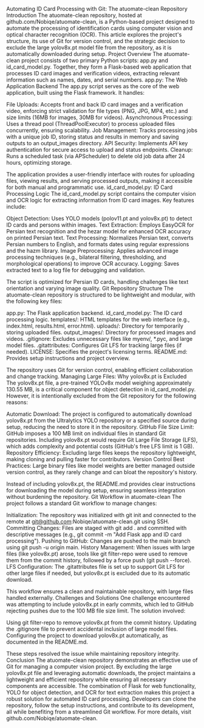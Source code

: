 Automating ID Card Processing with Git: The atuomate-clean Repository
Introduction
The atuomate-clean repository, hosted at github.com/Nobiqe/atuomate-clean, is a Python-based project designed to automate the processing of identification cards using computer vision and optical character recognition (OCR). This article explores the project's structure, its use of Git for version control, and the strategic decision to exclude the large yolov8x.pt model file from the repository, as it is automatically downloaded during setup.
Project Overview
The atuomate-clean project consists of two primary Python scripts: app.py and id_card_model.py. Together, they form a Flask-based web application that processes ID card images and verification videos, extracting relevant information such as names, dates, and serial numbers.
app.py: The Web Application Backend
The app.py script serves as the core of the web application, built using the Flask framework. It handles:

File Uploads: Accepts front and back ID card images and a verification video, enforcing strict validation for file types (PNG, JPG, MP4, etc.) and size limits (16MB for images, 30MB for videos).
Asynchronous Processing: Uses a thread pool (ThreadPoolExecutor) to process uploaded files concurrently, ensuring scalability.
Job Management: Tracks processing jobs with a unique job ID, storing status and results in memory and saving outputs to an output_images directory.
API Security: Implements API key authentication for secure access to upload and status endpoints.
Cleanup: Runs a scheduled task (via APScheduler) to delete old job data after 24 hours, optimizing storage.

The application provides a user-friendly interface with routes for uploading files, viewing results, and serving processed outputs, making it accessible for both manual and programmatic use.
id_card_model.py: ID Card Processing Logic
The id_card_model.py script contains the computer vision and OCR logic for extracting information from ID card images. Key features include:

Object Detection: Uses YOLO models (polov11.pt and yolov8x.pt) to detect ID cards and persons within images.
Text Extraction: Employs EasyOCR for Persian text recognition and the hezar model for enhanced OCR accuracy on printed Persian text.
Text Processing: Normalizes Persian text, converts Persian numbers to English, and formats dates using regular expressions and the hazm library.
Image Preprocessing: Applies advanced image processing techniques (e.g., bilateral filtering, thresholding, and morphological operations) to improve OCR accuracy.
Logging: Saves extracted text to a log file for debugging and validation.

The script is optimized for Persian ID cards, handling challenges like text orientation and varying image quality.
Git Repository Structure
The atuomate-clean repository is structured to be lightweight and modular, with the following key files:

app.py: The Flask application backend.
id_card_model.py: The ID card processing logic.
templates/: HTML templates for the web interface (e.g., index.html, results.html, error.html).
uploads/: Directory for temporarily storing uploaded files.
output_images/: Directory for processed images and videos.
.gitignore: Excludes unnecessary files like myenv/, *.pyc, and large model files.
.gitattributes: Configures Git LFS for tracking large files (if needed).
LICENSE: Specifies the project's licensing terms.
README.md: Provides setup instructions and project overview.

The repository uses Git for version control, enabling efficient collaboration and change tracking.
Managing Large Files: Why yolov8x.pt is Excluded
The yolov8x.pt file, a pre-trained YOLOv8x model weighing approximately 130.55 MB, is a critical component for object detection in id_card_model.py. However, it is intentionally excluded from the Git repository for the following reasons:

Automatic Download: The project is configured to automatically download yolov8x.pt from the Ultralytics YOLO repository or a specified source during setup, reducing the need to store it in the repository.
GitHub File Size Limit: GitHub imposes a 100 MB limit on individual files in standard Git repositories. Including yolov8x.pt would require Git Large File Storage (LFS), which adds complexity and potential costs (GitHub's free LFS limit is 1 GB).
Repository Efficiency: Excluding large files keeps the repository lightweight, making cloning and pulling faster for contributors.
Version Control Best Practices: Large binary files like model weights are better managed outside version control, as they rarely change and can bloat the repository's history.

Instead of including yolov8x.pt, the README.md provides clear instructions for downloading the model during setup, ensuring seamless integration without burdening the repository.
Git Workflow in atuomate-clean
The project follows a standard Git workflow to manage changes:

Initialization: The repository was initialized with git init and connected to the remote at git@github.com:Nobiqe/atuomate-clean.git using SSH.
Committing Changes: Files are staged with git add . and committed with descriptive messages (e.g., git commit -m "Add Flask app and ID card processing").
Pushing to GitHub: Changes are pushed to the main branch using git push -u origin main.
History Management: When issues with large files (like yolov8x.pt) arose, tools like git filter-repo were used to remove them from the commit history, followed by a force push (git push --force).
LFS Configuration: The .gitattributes file is set up to support Git LFS for other large files if needed, but yolov8x.pt is excluded due to its automatic download.

This workflow ensures a clean and maintainable repository, with large files handled externally.
Challenges and Solutions
One challenge encountered was attempting to include yolov8x.pt in early commits, which led to GitHub rejecting pushes due to the 100 MB file size limit. The solution involved:

Using git filter-repo to remove yolov8x.pt from the commit history.
Updating the .gitignore file to prevent accidental inclusion of large model files.
Configuring the project to download yolov8x.pt automatically, as documented in the README.md.

These steps resolved the issue while maintaining repository integrity.
Conclusion
The atuomate-clean repository demonstrates an effective use of Git for managing a computer vision project. By excluding the large yolov8x.pt file and leveraging automatic downloads, the project maintains a lightweight and efficient repository while ensuring all necessary components are accessible. The combination of Flask for web functionality, YOLO for object detection, and OCR for text extraction makes this project a robust solution for automated ID card processing. Developers can clone the repository, follow the setup instructions, and contribute to its development, all while benefiting from a streamlined Git workflow.
For more details, visit github.com/Nobiqe/atuomate-clean.
